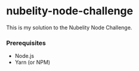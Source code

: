 # nubelity-node-challenge

This is my solution to the Nubelity Node Challenge.

### Prerequisites

- Node.js
- Yarn (or NPM)
